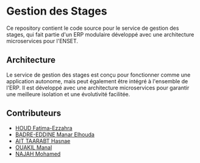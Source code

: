

# Gestion des Stages
Ce repository contient le code source pour le service de gestion des stages, qui fait partie d'un ERP modulaire développé avec une architecture microservices pour l'ENSET. 

## Architecture
Le service de gestion des stages est conçu pour fonctionner comme une application autonome, mais peut également être intégré à l'ensemble de l'ERP. Il est développé avec une architecture microservices pour garantir une meilleure isolation et une évolutivité facilitée.

## Contributeurs
- [HOUD Fatima-Ezzahra](https://github.com/HOUD-FatimaEzzahra)
- [BADRE-EDDINE Manar Elhouda](https://github.com/manar13297)
- [AIT TAARABT Hasnae](https://github.com/HASNAE-AITTAARABT)
- [OUAKIL Manal]()
- [NAJAH Mohamed]()


